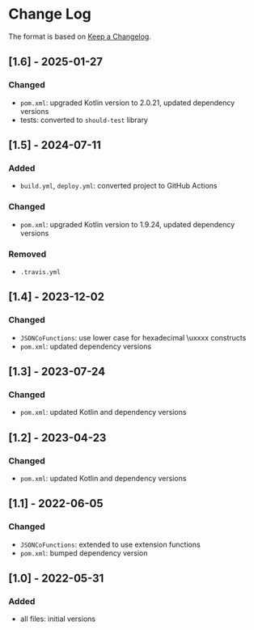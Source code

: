 # Change Log

The format is based on [Keep a Changelog](http://keepachangelog.com/).

## [1.6] - 2025-01-27
### Changed
- `pom.xml`: upgraded Kotlin version to 2.0.21, updated dependency versions
- tests: converted to `should-test` library

## [1.5] - 2024-07-11
### Added
- `build.yml`, `deploy.yml`: converted project to GitHub Actions
### Changed
- `pom.xml`: upgraded Kotlin version to 1.9.24, updated dependency versions
### Removed
- `.travis.yml`

## [1.4] - 2023-12-02
### Changed
- `JSONCoFunctions`: use lower case for hexadecimal \uxxxx constructs
- `pom.xml`: updated dependency versions

## [1.3] - 2023-07-24
### Changed
- `pom.xml`: updated Kotlin and dependency versions

## [1.2] - 2023-04-23
### Changed
- `pom.xml`: updated Kotlin and dependency versions

## [1.1] - 2022-06-05
### Changed
- `JSONCoFunctions`: extended to use extension functions
- `pom.xml`: bumped dependency version

## [1.0] - 2022-05-31
### Added
- all files: initial versions
